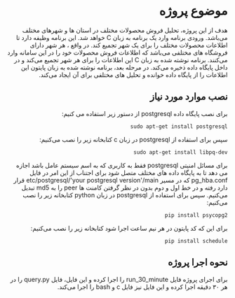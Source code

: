 <div dir="rtl">

# موضوع پروژه

هدف از این پروژه، تحلیل فروش محصولات مختلف در استان ها و شهرهای مختلف می‌باشد. ورودی برنامه وارد یک
برنامه به زبان C خواهد شد. این برنامه وظیفه دارد تا اطلاعات محصولات مختلف را برای یک شهر تجمیع کند. در
واقع ، هر شهر دارای فروشگاه های مختلفی می‌باشد که اطلاعات فروش محصولات خود را در این سامانه وارد می‌کنند.
برنامه نوشته شده به زبان C این اطلاعات را برای هر شهر تجمیع می‌کند و در داخل پایگاه داده ذخیره می‌کند.
در مرحله بعد، برنامه نوشته شده به زبان پایتون این اطلاعات را از پایگاه داده خوانده و تحلیل های مختلفی برای آن ایجاد
می‌کند.

## نصب موارد مورد نیاز

برای نصب پایگاه داده postgresql از دستور زیر استفاده می کنیم:
```
sudo apt-get install postgresql
```
سپس برای استفاده از postgresql در زبان c کتابخانه زیر را نصب می‌کنیم:

```
sudo apt-get install libpq-dev
```
برای مسائل امنیتی postgresql فقط به کاربری که به اسم سیستم عامل باشد اجازه می دهد تا به پایگاه داده های مختلف متصل شود برای اجتناب از این امر در فایل pg_hba.conf که در مسیر etc/postgresql/'your postgresql version'/main قرار دارد رفته و در خط اول و دوم بدون در نظر گرفتن کامنت ها peer را به md5 تبدیل می‌کنیم.
سپس برای استفاده از postgresql در زبان python کتابخانه زیر را نصب می‌کنیم:
```
pip install psycopg2
```
برای این که کد پایتون در هر نیم ساعت اجرا شود کتابخانه زیر را نصب می‌کنیم:

```
pip install schedule
```
## نحوه اجرا پروژه

برای اجرای پروژه فایل run_30_minute را اجرا کرده و این فایل، فایل query.py را در هر ۳۰ دقیقه اجرا کرده و این فایل نیز فایل c و bash را اجرا می‌کند.
</div>
